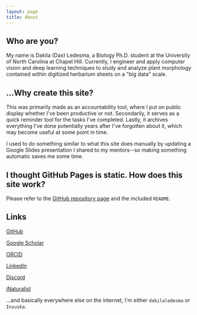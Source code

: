 ```yaml
---
layout: page
title: About
---
```


## Who are you?
My name is Dakila (Dax) Ledesma, a Biology Ph.D. student at the University of North Carolina at Chapel Hill. Currently, I engineer and apply computer vision and deep learning techniques to study and analyze plant morphology contained within digitized herbarium sheets on a "big data" scale.

## ...Why create this site?
This was primarily made as an accountability tool, where I put on public display whether I've been productive or not. Secondarily, it serves as a quick reminder tool for the tasks I've completed. Lastly, it archives everything I've done potentially years after I've forgotten about it, which may become useful at some point in time.

I used to do something similar to what this site does manually by updating a Google Slides presentation I shared to my mentors--so making something automatic saves me some time.

## I thought GitHub Pages is static. How does this site work?
Please refer to the [GitHub repository page](https://github.com/dakilaledesma/dakilaledesma.github.io) and the included `README`.

## Links
[GitHub](https://github.com/dakilaledesma)

[Google Scholar](https://scholar.google.com/citations?user=SgL3cR0AAAAJ&hl=en)

[ORCID](https://orcid.org/0000-0002-0614-3155)

[LinkedIn](https://www.linkedin.com/in/dax-ledesma-4b1b08168/)

[Discord](https://discord.com/users/Invuska#1538)

[iNaturalist](https://www.inaturalist.org/people/dakilaledesma)


...and basically everywhere else on the internet, I'm either `dakilaledesma` or `Invuska`.
